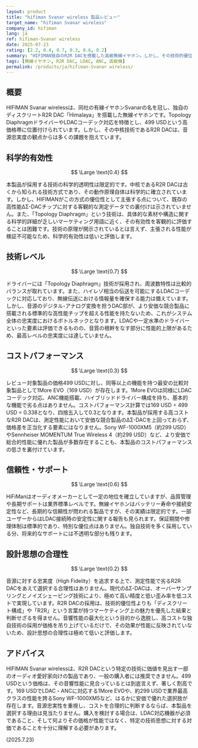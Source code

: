 ```yaml
---
layout: product
title: "hifiman Svanar wireless 製品レビュー"
target_name: "hifiman Svanar wireless"
company_id: hifiman
lang: ja
ref: hifiman-Svanar wireless
date: 2025-07-23
rating: [2.2, 0.4, 0.7, 0.3, 0.6, 0.2]
summary: "HIFIMAN独自のR2R DACを搭載した高級無線イヤホン。しかし、その技術的優位性は不明瞭であり、性能に対して499 USDという価格は著しく割高。"
tags: [無線イヤホン, R2R DAC, LDAC, ANC, 高級機]
permalink: /products/ja/hifiman-Svanar wireless/
---
```


## 概要

HIFIMAN Svanar wirelessは、同社の有線イヤホンSvanarの名を冠し、独自のディスクリートR2R DAC「Himalaya」を搭載した無線イヤホンです。Topology DiaphragmドライバーやLDACコーデック対応を特徴とし、499 USDという高価格帯に位置付けられています。しかし、その中核技術であるR2R DACは、音源忠実度の観点からは多くの課題を抱えています。

## 科学的有効性

$$ \Large \text{0.4} $$

本製品が採用する技術の科学的透明性は限定的です。中核であるR2R DACは古くから知られる技術方式であり、その動作原理自体は科学的に確立されています。しかし、HIFIMANがこの方式の優位性として主張する点について、既存の高性能ΔΣ-DACチップに対する客観的な測定データでの裏付けは示されていません。また、「Topology Diaphragm」という技術は、具体的な素材や構造に関する科学的詳細が乏しいマーケティング用語に近く、その有効性を客観的に評価することは困難です。技術の原理が開示されているとは言えず、主張される性能が検証不可能なため、科学的有効性は低いと評価します。

## 技術レベル

$$ \Large \text{0.7} $$

ドライバーには「Topology Diaphragm」技術が採用され、周波数特性は比較的バランスが取れています。また、ハイレゾ相当の伝送を可能にするLDACコーデックに対応しており、無線伝送における情報量を確保する能力は備えています。しかし、音源のデジタル-アナログ変換を担うDAC部が、より安価な競合製品に搭載される標準的な高性能チップを超える性能を持たないため、これがシステム全体の忠実度におけるボトルネックとなります。LDACや一定水準のドライバーといった要素は評価できるものの、音質の根幹をなす部分に性能的上限があるため、最高レベルの忠実度には達していません。

## コストパフォーマンス

$$ \Large \text{0.3} $$

レビュー対象製品の価格499 USDに対し、同等以上の機能を持つ最安の比較対象製品として1More EVO（169 USD）が存在します。1More EVOは同様にLDACコーデック対応、ANC機能搭載、ハイブリッドドライバー構成を持ち、基本的な機能で劣る点はありません。コストパフォーマンス計算では169 USD ÷ 499 USD = 0.338となり、四捨五入して0.3となります。本製品が採用する高コストなR2R DACは、測定性能において安価な競合製品のΔΣ-DACを上回っておらず、価格差を正当化する要素にはなりません。Sony WF-1000XM5（約299 USD）やSennheiser MOMENTUM True Wireless 4（約299 USD）など、より安価で総合的性能に優れた製品が多数存在することも、本製品のコストパフォーマンスの低さを裏付けています。

## 信頼性・サポート

$$ \Large \text{0.6} $$

HiFiManはオーディオメーカーとして一定の地位を確立していますが、品質管理や長期サポートは業界標準レベルです。無線イヤホンはバッテリー寿命や接続安定性など、長期的な信頼性が問われる製品ですが、その実績は限定的です。一部ユーザーからはLDAC接続時の安定性に関する報告も見られます。保証期間や修理体制は標準的であり、特別な優位点はありません。独自技術を多く採用している分、将来的なサポートには不透明な部分も残ります。

## 設計思想の合理性

$$ \Large \text{0.2} $$

音源に対する忠実度（High Fidelity）を追求する上で、測定性能で劣るR2R DACをあえて選択する合理性はありません。現代のΔΣ-DACは、オーバーサンプリングとノイズシェーピング技術により、極めて高い精度と低い歪み率を低コストで実現しています。R2R DACの採用は、技術的優位性よりも「ディスクリート構成」や「R2R」という言葉が持つマーケティング上の魅力を優先した結果と判断せざるを得ません。音響性能の最大化という目的から逸脱し、高コストな独自技術の採用が価格を吊り上げているだけで、その効果が性能に反映されていないため、設計思想の合理性は極めて低いと評価します。

## アドバイス

HIFIMAN Svanar wirelessは、R2R DACという特定の技術に価値を見出す一部のオーディオ愛好家向けの製品であり、一般の購入者には推奨できません。499 USDという価格は、その音響性能に見合っているとは到底言えず、著しく割高です。169 USDでLDAC・ANCに対応する1More EVOや、約299 USDで業界最高クラスの性能を誇るSony WF-1000XM5など、はるかに安価で優れた選択肢が存在します。音源忠実性を重視し、コストを合理的に判断するならば、本製品を選択する理由は見当たりません。購入を検討する場合は、LDAC対応機器が必須であること、そして何よりその価格が性能ではなく、特定の技術思想に対する対価であることを十分に理解する必要があります。

(2025.7.23)
